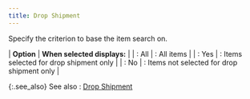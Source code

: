 ```yaml
---
title: Drop Shipment
---
```



Specify the criterion to base  the item search on.


| **Option** | **When selected displays:** |
| : All | : All items |
| : Yes | : Items selected for drop shipment only |
| : No | : Items not selected for drop shipment only |



{:.see_also}
See also
: [Drop  Shipment](JavaScript:RelatedTopics1.Click())<!--Metadata type="DesignerControl" startspan
<object CLASSID="clsid:ADB880A6-D8FF-11CF-9377-00AA003B7A11"
	ID=RelatedTopics1
	TYPE="application/x-oleobject">
</object>-->

<object classid="clsid:ADB880A6-D8FF-11CF-9377-00AA003B7A11" id="RelatedTopics1" type="application/x-oleobject"> 
 <param name="Command" value="Related Topics">
<param name="Window" value="second">
<param name="Item1" value="Drop Shipment;{{site.mi_chm}}/finding-items/find-item-details/quick-find-details/drop_shipment_find_items_content.html">
</object><!--Metadata type="DesignerControl" endspan-->
